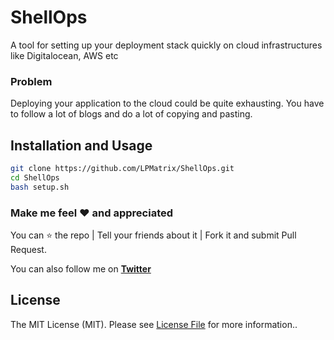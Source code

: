 # ShellOps
A tool for setting up your deployment stack quickly on cloud infrastructures like Digitalocean, AWS etc

### Problem

Deploying your application to the cloud could be quite exhausting. You have to follow a lot of blogs and do a lot of copying and pasting.  

## Installation and Usage

```bash
git clone https://github.com/LPMatrix/ShellOps.git
cd ShellOps
bash setup.sh
```

### Make me feel :heart: and appreciated

You can :star: the repo | Tell your friends about it | Fork it and submit Pull Request.

You can also follow me on **[Twitter](https://twitter.com/WeirdMatrix)**

## License

The MIT License (MIT). Please see [License File](LICENSE) for more information..
